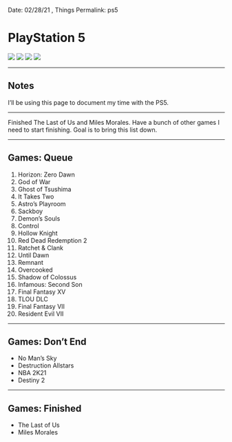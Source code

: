 Date: 02/28/21
, Things
Permalink: ps5

# PlayStation 5

![](https://i.imgur.com/ybaXqdZ.jpg)
![](https://i.imgur.com/KVYK387.jpg)
![](https://i.imgur.com/AVKiYwT.jpg)
![](https://i.imgur.com/EWYGa7u.jpg)

---- 

## Notes

I’ll be using this page to document my time with the PS5.

---- 

Finished The Last of Us and Miles Morales. Have a bunch of other games I need to start finishing. Goal is to bring this list down.

---- 

## Games: Queue

1. Horizon: Zero Dawn
2. God of War
3. Ghost of Tsushima
4. It Takes Two
5. Astro’s Playroom
6. Sackboy
7. Demon’s Souls
8. Control
9. Hollow Knight
10. Red Dead Redemption 2
11. Ratchet & Clank
12. Until Dawn
13. Remnant
14. Overcooked
15. Shadow of Colossus
16. Infamous: Second Son
17. Final Fantasy XV
18. TLOU DLC
19. Final Fantasy VII
20. Resident Evil VII

---- 

## Games: Don’t End

- No Man’s Sky
- Destruction Allstars
- NBA 2K21
- Destiny 2

---- 

## Games: Finished

- The Last of Us
- Miles Morales